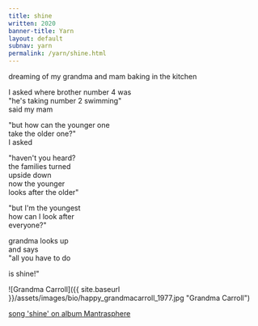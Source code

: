 ```yaml
---
title: shine
written: 2020
banner-title: Yarn
layout: default
subnav: yarn
permalink: /yarn/shine.html
---
```


<div class="poem">
dreaming of my grandma  
and mam  
baking in the kitchen  


I asked where brother number 4 was  
"he's taking number 2 swimming"  
said my mam  


"but how can the younger one  
take the older one?"  
I asked  


"haven't you heard?  
the families turned  
upside down  
now the younger  
looks after the older"  


"but I'm the youngest  
how can I look after  
everyone?"  


grandma looks up  
and says  
"all you have to do  


is shine!"  
</div>

![Grandma Carroll]({{ site.baseurl }}/assets/images/bio/happy_grandmacarroll_1977.jpg "Grandma Carroll")  

[song 'shine' on album Mantrasphere](http://www.reverbnation.com/open_graph/song/6375337)
